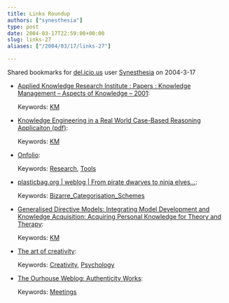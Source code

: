 ```yaml
---
title: Links Roundup
authors: ["synesthesia"]
type: post
date: 2004-03-17T22:59:00+00:00
slug: links-27 
aliases: ["/2004/03/17/links-27"]

---
```

Shared bookmarks for [del.icio.us][1] user  [Synesthesia][2] on 2004-3-17

  * [Applied Knowledge Research Institute : Papers : Knowledge Management &#8211; Aspects of Knowledge &#8211; 2001][3]:
   
    Keywords: [KM][4]
  * [Knowledge Engineering in a Real World Case-Based Reasoning Applicaiton (pdf)][5]:
   
    Keywords: [KM][4]
  * [Onfolio][6]:
   
    Keywords: [Research][7], [Tools][8]
  * [plasticbag.org | weblog | From pirate dwarves to ninja elves&#8230;][9]:
   
    Keywords: [Bizarre\_Categorisation\_Schemes][10]
  * [Generalised Directive Models: Integrating Model Development and Knowledge Acquisition: Acquiring Personal Knowledge for Theory and Therapy][11]:
   
    Keywords: [KM][4]
  * [The art of creativity][12]:
   
    Keywords: [Creativity][13], [Psychology][14]
  * [The Ourhouse Weblog: Authenticity Works][15]:
   
    Keywords: [Meetings][16]

 [1]: https://del.icio.us/
 [2]: https://del.icio.us/synesthesia
 [3]: https://www.akri.org.uk/papers/cw.htm "https://www.akri.org.uk/papers/cw.htm"
 [4]: https://del.icio.us/synesthesia/KM
 [5]: https://www.cs.tcd.ie/publications/tech-reports/reports.99/TCD-CS-1999-36.pdf "https://www.cs.tcd.ie/publications/tech-reports/reports.99/TCD-CS-1999-36.pdf"
 [6]: https://www.onfolio.com/ "https://www.onfolio.com/"
 [7]: https://del.icio.us/synesthesia/Research
 [8]: https://del.icio.us/synesthesia/Tools
 [9]: https://www.plasticbag.org/archives/2004/03/from_pirate_dwarves_to_ninja_elves.shtml "https://www.plasticbag.org/archives/2004/03/from_pirate_dwarves_to_ninja_elves.shtml"
 [10]: https://del.icio.us/synesthesia/Bizarre_Categorisation_Schemes
 [11]: https://www.psyc.nott.ac.uk/staff/Nick.Milton/Milton%20paper "https://www.psyc.nott.ac.uk/staff/Nick.Milton/Milton%20paper"
 [12]: https://www.psychologytoday.com/htdocs/prod/PTOArticle/PTO-19920301-000031.ASP "https://www.psychologytoday.com/htdocs/prod/PTOArticle/PTO-19920301-000031.ASP"
 [13]: https://del.icio.us/synesthesia/Creativity
 [14]: https://del.icio.us/synesthesia/Psychology
 [15]: https://www.roundourhouse.com/blog/archives/000242.html "https://www.roundourhouse.com/blog/archives/000242.html"
 [16]: https://del.icio.us/synesthesia/Meetings